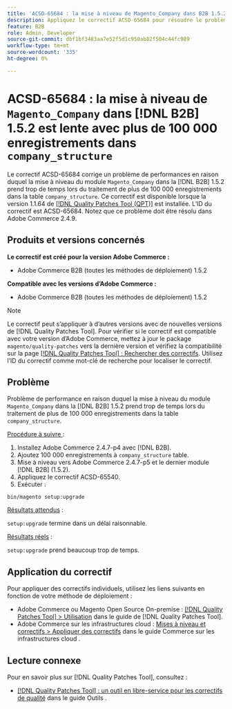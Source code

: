 ```yaml
---
title: 'ACSD-65684 : la mise à niveau de Magento_Company dans B2B 1.5.2 est lente avec plus de 100 000 enregistrements dans company_structure'
description: Appliquez le correctif ACSD-65684 pour résoudre le problème d’Adobe Commerce où la mise à niveau du module Magento_Company dans B2B 1.5.2 prend trop de temps en raison du traitement d’un grand nombre d’enregistrements (~100 000+) dans la table company_structure.
feature: B2B
role: Admin, Developer
source-git-commit: dbf1bf3483aa7e52f5d1c950ab82f504c44fc989
workflow-type: tm+mt
source-wordcount: '335'
ht-degree: 0%

---
```



# ACSD-65684 : la mise à niveau de `Magento_Company` dans [!DNL B2B] 1.5.2 est lente avec plus de 100 000 enregistrements dans `company_structure`

Le correctif ACSD-65684 corrige un problème de performances en raison duquel la mise à niveau du module `Magento_Company` dans la [!DNL B2B] 1.5.2 prend trop de temps lors du traitement de plus de 100 000 enregistrements dans la table `company_structure`. Ce correctif est disponible lorsque la version 1.1.64 de [[!DNL Quality Patches Tool (QPT)]](/help/tools/quality-patches-tool/quality-patches-tool-to-self-serve-quality-patches.md) est installée. L’ID du correctif est ACSD-65684. Notez que ce problème doit être résolu dans Adobe Commerce 2.4.9.

## Produits et versions concernés

**Le correctif est créé pour la version Adobe Commerce :**

* Adobe Commerce B2B (toutes les méthodes de déploiement) 1.5.2

**Compatible avec les versions d’Adobe Commerce :**

* Adobe Commerce B2B (toutes les méthodes de déploiement) 1.5.2

>[!NOTE]
>
>Le correctif peut s’appliquer à d’autres versions avec de nouvelles versions de [!DNL Quality Patches Tool]. Pour vérifier si le correctif est compatible avec votre version d’Adobe Commerce, mettez à jour le package `magento/quality-patches` vers la dernière version et vérifiez la compatibilité sur la page [[!DNL Quality Patches Tool] : Rechercher des correctifs](https://experienceleague.adobe.com/tools/commerce-quality-patches/index.html?lang=fr). Utilisez l’ID du correctif comme mot-clé de recherche pour localiser le correctif.

## Problème

Problème de performance en raison duquel la mise à niveau du module `Magento_Company` dans la [!DNL B2B] 1.5.2 prend trop de temps lors du traitement de plus de 100 000 enregistrements dans la table `company_structure`.

<u>Procédure à suivre </u> :

1. Installez Adobe Commerce 2.4.7-p4 avec [!DNL B2B].
1. Ajoutez 100 000 enregistrements à `company_structure` table.
1. Mise à niveau vers Adobe Commerce 2.4.7-p5 et le dernier module [!DNL B2B] (1.5.2).
1. Appliquez le correctif ACSD-65540.
1. Exécuter :

```
bin/magento setup:upgrade
```

<u>Résultats attendus</u> :

`setup:upgrade` termine dans un délai raisonnable.

<u>Résultats réels</u> :

`setup:upgrade` prend beaucoup trop de temps.

## Application du correctif

Pour appliquer des correctifs individuels, utilisez les liens suivants en fonction de votre méthode de déploiement :

* Adobe Commerce ou Magento Open Source On-premise : [[!DNL Quality Patches Tool] > Utilisation](/help/tools/quality-patches-tool/usage.md) dans le guide de [!DNL Quality Patches Tool].
* Adobe Commerce sur les infrastructures cloud : [Mises à niveau et correctifs > Appliquer des correctifs](https://experienceleague.adobe.com/docs/commerce-cloud-service/user-guide/develop/upgrade/apply-patches.html?lang=fr) dans le guide Commerce sur les infrastructures cloud .

## Lecture connexe

Pour en savoir plus sur [!DNL Quality Patches Tool], consultez :

* [[!DNL Quality Patches Tool] : un outil en libre-service pour les correctifs de qualité](/help/tools/quality-patches-tool/quality-patches-tool-to-self-serve-quality-patches.md) dans le guide Outils .
